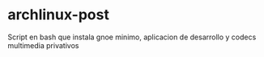 # archlinux-post
Script en bash que instala gnoe minimo, aplicacion de desarrollo y codecs multimedia privativos
